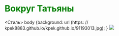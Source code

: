 <h1 style = "color: green"> Вокруг Татьяны </h1>
<Стиль>
  body {background: url (https: // kpek8883.github.io/kpek.github.io/91193013.jpg); }
</ Стиль>

<img src="http://www.kolobok.us/smiles/artists/big/Connie_windowtongue.gif">
              



